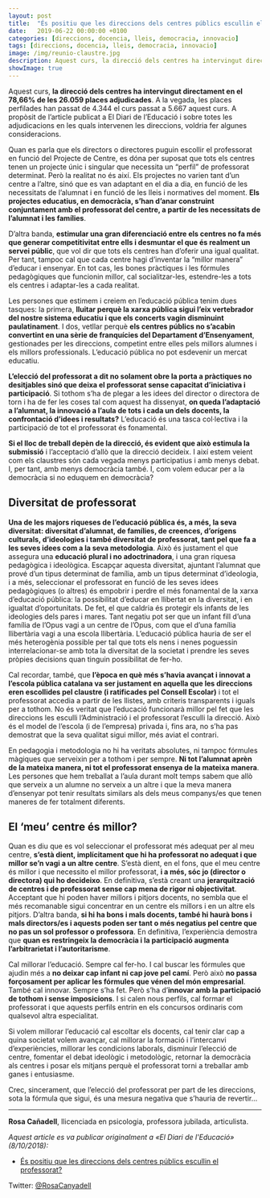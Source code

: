 ```yaml
---
layout: post
title:  "És positiu que les direccions dels centres públics escullin el professorat?"
date:   2019-06-22 00:00:00 +0100
categories: [direccions, docencia, lleis, democracia, innovacio]
tags: [direccions, docencia, lleis, democracia, innovacio]
image: /img/reunio-claustre.jpg
description: Aquest curs, la direcció dels centres ha intervingut directament en el 78,66% de les 26.059 places adjudicades.
showImage: true
---
```


Aquest curs, **la direcció dels centres ha intervingut directament en el 78,66% de les 26.059 places adjudicades**. A la vegada, les places perfilades han passat de 4.344 el curs passat a 5.667 aquest curs. A propòsit de l’article publicat a El Diari de l’Educació i sobre totes les adjudicacions en les quals intervenen les direccions, voldria fer algunes consideracions.

Quan es parla que els directors o directores puguin escollir el professorat en funció del Projecte de Centre, es dóna per suposat que tots els centres tenen un projecte únic i singular que necessita un “perfil” de professorat determinat. Però la realitat no és així. Els projectes no varien tant d’un centre a l’altre, sinó que es van adaptant en el dia a dia, en funció de les necessitats de l’alumnat i en funció de les lleis i normatives del moment. **Els projectes educatius, en democràcia, s’han d’anar construint conjuntament amb el professorat del centre, a partir de les necessitats de l’alumnat i les famílies**.

D’altra banda, **estimular una gran diferenciació entre els centres no fa més que generar competitivitat entre ells i desmuntar el que és realment un servei públic**, que vol dir que tots els centres han d’oferir una igual qualitat. Per tant, tampoc cal que cada centre hagi d’inventar la “millor manera” d’educar i ensenyar. En tot cas, les bones pràctiques i les fórmules pedagògiques que funcionin millor, cal socialitzar-les, estendre-les a tots els centres i adaptar-les a cada realitat.

Les persones que estimem i creiem en l’educació pública tenim dues tasques: la primera, **lluitar perquè la xarxa pública sigui l’eix vertebrador del nostre sistema educatiu i que els concerts vagin disminuint paulatinament**. I dos, vetllar perquè **els centres públics no s’acabin convertint en una sèrie de franquícies del Departament d’Ensenyament**, gestionades per les direccions, competint entre elles pels millors alumnes i els millors professionals. L’educació pública no pot esdevenir un mercat educatiu.

**L’elecció del professorat a dit no solament obre la porta a pràctiques no desitjables sinó que deixa el professorat sense capacitat d’iniciativa i participació**. Si tothom s’ha de plegar a les idees del director o directora de torn i ha de fer les coses tal com aquest ha dissenyat, **on queda l’adaptació a l’alumnat, la innovació a l’aula de tots i cada un dels docents, la confrontació d’idees i resultats?** L’educació és una tasca col·lectiva i la participació de tot el professorat és fonamental.

**Si el lloc de treball depèn de la direcció, és evident que això estimula la submissió** i l’acceptació d’allò que la direcció decideix. I així estem veient com els claustres són cada vegada menys participatius i amb menys debat. I, per tant, amb menys democràcia també. I, com volem educar per a la democràcia si no eduquem en democràcia?

## Diversitat de professorat

**Una de les majors riqueses de l’educació pública és, a més, la seva diversitat: diversitat d’alumnat, de famílies, de creences, d’orígens culturals, d’ideologies i també diversitat de professorat, tant pel que fa a les seves idees com a la seva metodologia**. Això és justament el que assegura una **educació plural i no adoctrinadora**, i una gran riquesa pedagògica i ideològica. Escapçar aquesta diversitat, ajuntant l’alumnat que prové d’un tipus determinat de família, amb un tipus determinat d’ideologia, i a més, seleccionar el professorat en funció de les seves idees pedagògiques (o altres) és empobrir i perdre el més fonamental de la xarxa d’educació pública: la possibilitat d’educar en llibertat en la diversitat, i en igualtat d’oportunitats. De fet, el que caldria és protegir els infants de les ideologies dels pares i mares. Tant negatiu pot ser que un infant fill d’una família de l’Opus vagi a un centre de l’Opus, com que el d’una família llibertària vagi a una escola llibertària. L’educació pública hauria de ser el més heterogènia possible per tal que tots els nens i nenes poguessin interrelacionar-se amb tota la diversitat de la societat i prendre les seves pròpies decisions quan tinguin possibilitat de fer-ho.

Cal recordar, també, que **l’època en què més s’havia avançat i innovat a l’escola pública catalana va ser justament en aquella que les direccions eren escollides pel claustre (i ratificades pel Consell Escolar)** i tot el professorat accedia a partir de les llistes, amb criteris transparents i iguals per a tothom. No és veritat que l’educació funcionarà millor pel fet que les direccions les esculli l’Administració i el professorat l’esculli la direcció. Això és el model de l’escola (i de l’empresa) privada i, fins ara, no s’ha pas demostrat que la seva qualitat sigui millor, més aviat el contrari.

En pedagogia i metodologia no hi ha veritats absolutes, ni tampoc fórmules màgiques que serveixin per a tothom i per sempre. **Ni tot l’alumnat aprèn de la mateixa manera, ni tot el professorat ensenya de la mateixa manera**.  Les persones que hem treballat a l’aula durant molt temps sabem que allò que serveix a un alumne no serveix a un altre i que la meva manera d’ensenyar pot tenir resultats similars als dels meus companys/es que tenen maneres de fer totalment diferents.

## El ‘meu’ centre és millor?

Quan es diu que es vol seleccionar el professorat més adequat per al meu centre, **s’està dient, implícitament que hi ha professorat no adequat i que millor se’n vagi a un altre centre**. S’està dient, en el fons, que el meu centre és millor i que necessito el millor professorat, **i a més, sóc jo (director o directora) qui ho decideixo**. En definitiva, s’està creant una **jerarquització de centres i de professorat sense cap mena de rigor ni objectivitat**. Acceptant que hi poden haver millors i pitjors docents, no sembla que el més recomanable sigui concentrar en un centre els millors i en un altre els pitjors. D’altra banda, **si hi ha bons i mals docents, també hi haurà bons i mals directors/es i aquests poden ser tant o més negatius pel centre que no pas un sol professor o professora**. En definitiva, l’experiència demostra que **quan es restringeix la democràcia i la participació augmenta l’arbitrarietat i l’autoritarisme**.

Cal millorar l’educació. Sempre cal fer-ho. I cal buscar les fórmules que ajudin més a **no deixar cap infant ni cap jove pel camí**. Però això **no passa forçosament per aplicar les fórmules que vénen del món empresarial**. També cal innovar. Sempre s’ha fet. Però s’ha d’**innovar amb la participació de tothom i sense imposicions**. I si calen nous perfils, cal formar el professorat i que aquests perfils entrin en els concursos ordinaris com qualsevol altra especialitat.

Si volem millorar l’educació cal escoltar els docents, cal tenir clar cap a quina societat volem avançar, cal millorar la formació i l’intercanvi d’experiències, millorar les condicions laborals, disminuir l’elecció de centre, fomentar el debat ideològic i metodològic, retornar la democràcia als centres i posar els mitjans perquè el professorat torni a treballar amb ganes i entusiasme.

Crec, sincerament, que l’elecció del professorat per part de les direccions, sota la fórmula que sigui, és una mesura negativa que s’hauria de revertir...

---

**Rosa Cañadell**, llicenciada en psicologia, professora jubilada, articulista.

*Aquest article es va publicar originalment a «El Diari de l'Educació» (8/10/2018):*
- [És positiu que les direccions dels centres públics escullin el professorat?](https://poderpopular.info/2019/06/14/cuotas-y-privatizacion-de-la-educacion)

Twitter: [@RosaCanyadell](https://twitter.com/rosacanyadell)
